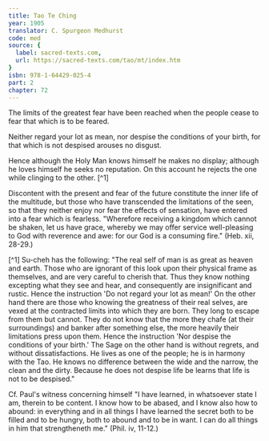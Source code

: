 ```yaml
---
title: Tao Te Ching
year: 1905
translator: C. Spurgeon Medhurst
code: med
source: {
  label: sacred-texts.com,
  url: https://sacred-texts.com/tao/mt/index.htm
}
isbn: 978-1-64429-025-4
part: 2
chapter: 72
---
```

The limits of the greatest fear have been reached when the people cease to fear that which is to be feared.

Neither regard your lot as mean, nor despise the conditions of your birth, for that which is not despised arouses no disgust.

Hence although the Holy Man knows himself he makes no display; although he loves himself he seeks no reputation. On this account he rejects the one while clinging to the other. [^1]

Discontent with the present and fear of the future constitute the inner life of the multitude, but those who have transcended the limitations of the seen, so that they neither enjoy nor fear the effects of sensation, have entered into a fear which is fearless. "Wherefore receiving a kingdom which cannot be shaken, let us have grace, whereby we may offer service well-pleasing to God with reverence and awe: for our God is a consuming fire." (Heb. xii, 28-29.)



[^1] Su-cheh has the following: "The real self of man is as great as heaven and earth. Those who are ignorant of this look upon their physical frame as themselves, and are very careful to cherish that. Thus they know nothing excepting what they see and hear, and consequently are insignificant and rustic. Hence the instruction 'Do not regard your lot as mean!' On the other hand there are those who knowing the greatness of their real selves, are vexed at the contracted limits into which they are born. They long to escape from them but cannot. They do not know that the more they chafe (at their surroundings) and banker after something else, the more heavily their limitations press upon them. Hence the instruction 'Nor despise the conditions of your birth.' The Sage on the other hand is without regrets, and without dissatisfactions. He lives as one of the people; he is in harmony with the Tao. He knows no difference between the wide and the narrow, the clean and the dirty. Because he does not despise life be learns that life is not to be despised."

Cf. Paul's witness concerning himself "I have learned, in whatsoever state I am, therein to be content. I know how to be abased, and I know also how to abound: in everything and in all things I have learned the secret both to be filled and to be hungry, both to abound and to be in want. I can do all things in him that strengtheneth me." (Phil. iv, 11-12.)